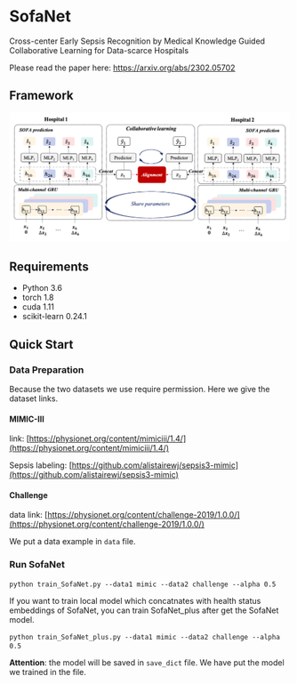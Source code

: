 # SofaNet

Cross-center Early Sepsis Recognition by Medical Knowledge Guided Collaborative Learning for Data-scarce Hospitals

Please read the paper here: <https://arxiv.org/abs/2302.05702>


## Framework

![SofaNet](img/SofaNet.png)


## Requirements

* Python 3.6
* torch 1.8
* cuda 1.11
* scikit-learn 0.24.1


## Quick Start

### Data Preparation

Because the two datasets we use require permission. Here we give the dataset links.

#### MIMIC-III

link: [https://physionet.org/content/mimiciii/1.4/](https://physionet.org/content/mimiciii/1.4/)

Sepsis labeling: [https://github.com/alistairewj/sepsis3-mimic](https://github.com/alistairewj/sepsis3-mimic)

#### Challenge

data link: [https://physionet.org/content/challenge-2019/1.0.0/](https://physionet.org/content/challenge-2019/1.0.0/)

We put a data example in `data` file.


### Run SofaNet

```
python train_SofaNet.py --data1 mimic --data2 challenge --alpha 0.5
```

If you want to train local model which concatnates with health status embeddings of SofaNet, you can train SofaNet_plus after get the SofaNet model.

```
python train_SofaNet_plus.py --data1 mimic --data2 challenge --alpha 0.5
```

**Attention**: the model will be saved in `save_dict` file. We have put the model we trained in the file.
